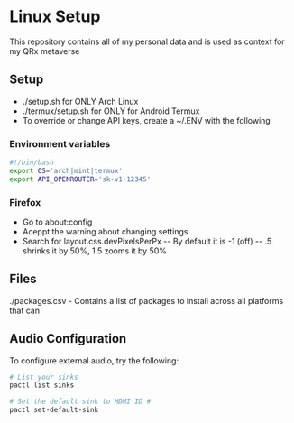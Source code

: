 # Linux Setup
This repository contains all of my personal data and is used as context for my QRx metaverse 

## Setup
- ./setup.sh for ONLY Arch Linux
- ./termux/setup.sh for ONLY for Android Termux
- To override or change API keys, create a ~/.ENV with the following

### Environment variables
```sh
#!/bin/bash
export OS='arch|mint|termux'
export API_OPENROUTER='sk-v1-12345'
```

### Firefox
- Go to about:config
- Aceppt the warning about changing settings
- Search for layout.css.devPixelsPerPx 
-- By default it is -1 (off)
-- .5 shrinks it by 50%, 1.5 zooms it by 50%

## Files
./packages.csv - Contains a list of packages to install across all platforms that can

## Audio Configuration

To configure external audio, try the following:

```sh
# List your sinks
pactl list sinks

# Set the default sink to HDMI ID #
pactl set-default-sink
```

